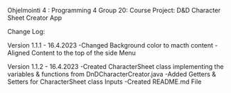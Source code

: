 Ohjelmointi 4 : Programming 4
Group 20: 
Course Project: D&D Character Sheet Creator App

Change Log:


Version 1.1.1 - 16.4.2023
-Changed Background color to macth content
-Aligned Content to the top of the side Menu

Version 1.1.2 - 16.4.2023
-Created CharacterSheet class implementing the variables & functions from DnDCharacterCreator.java
-Added Getters & Setters for CharacterSheet class Inputs
-Created README.md File 






